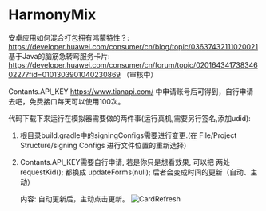 # HarmonyMix
安卓应用如何混合打包拥有鸿蒙特性？: https://developer.huawei.com/consumer/cn/blog/topic/03637432111020021
基于Java的脑筋急转弯服务卡片: https://developer.huawei.com/consumer/cn/forum/topic/0201643417383460227?fid=0101303901040230869 （审核中）

Contants.API_KEY https://www.tianapi.com/ 中申请账号后可得到，自行申请去吧，免费接口每天可以使用100次。

代码下载下来运行在模拟器需要做的两件事(运行真机,需要另行签名,添加udid):
1. 根目录build.gradle中的signingConfigs需要进行变更.(在 File/Project Structure/signing Configs 进行文件位置的重新选择)
2. Contants.API_KEY需要自行申请, 若是你只是想看效果, 可以把 两处 requestKid(); 都换成 updateForms(null);
   后者会变成时间的更新（自动、主动）
   
   
   内容: 自动更新后，主动点击更新。
   ![CardRefresh](https://user-images.githubusercontent.com/32134764/129433151-36ba5fe1-c9ad-4ca8-adf3-6e3c1a2110ec.gif)
